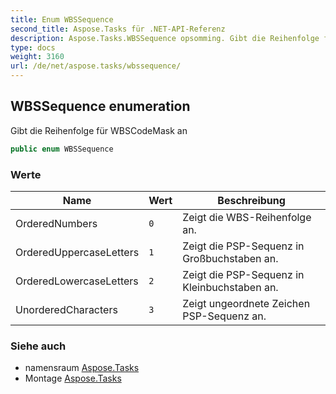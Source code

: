 ```yaml
---
title: Enum WBSSequence
second_title: Aspose.Tasks für .NET-API-Referenz
description: Aspose.Tasks.WBSSequence opsomming. Gibt die Reihenfolge für WBSCodeMask an
type: docs
weight: 3160
url: /de/net/aspose.tasks/wbssequence/
---
```

## WBSSequence enumeration

Gibt die Reihenfolge für WBSCodeMask an

```csharp
public enum WBSSequence
```

### Werte

| Name | Wert | Beschreibung |
| --- | --- | --- |
| OrderedNumbers | `0` | Zeigt die WBS-Reihenfolge an. |
| OrderedUppercaseLetters | `1` | Zeigt die PSP-Sequenz in Großbuchstaben an. |
| OrderedLowercaseLetters | `2` | Zeigt die PSP-Sequenz in Kleinbuchstaben an. |
| UnorderedCharacters | `3` | Zeigt ungeordnete Zeichen PSP-Sequenz an. |

### Siehe auch

* namensraum [Aspose.Tasks](../../aspose.tasks/)
* Montage [Aspose.Tasks](../../)


